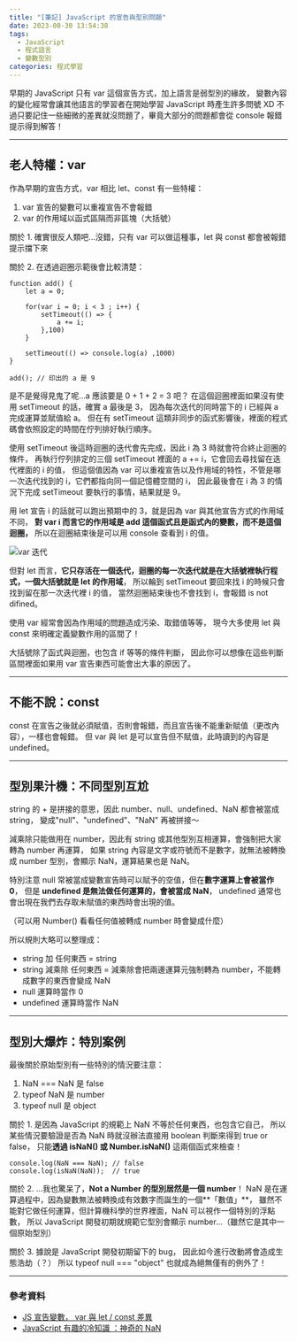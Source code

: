 ```yaml
---
title: "[筆記] JavaScript 的宣告與型別問題"
date: 2023-08-30 13:54:38
tags:
  - JavaScript
  - 程式語言
  - 變數型別
categories: 程式學習
---
```


早期的 JavaScript 只有 var 這個宣告方式，加上語言是弱型別的緣故，
變數內容的變化經常會讓其他語言的學習者在開始學習 JavaScript 時產生許多問號 XD
不過只要記住一些細微的差異就沒問題了，畢竟大部分的問題都會從 console 報錯提示得到解答！

<!-- more -->

---

## 老人特權：var

作為早期的宣告方式，var 相比 let、const 有一些特權：

1. var 宣告的變數可以重複宣告不會報錯
2. var 的作用域以函式區隔而非區塊（大括號）

關於 1. 確實很反人類吧...沒錯，只有 var 可以做這種事，let 與 const 都會被報錯提示擋下來

關於 2. 在透過迴圈示範後會比較清楚：

```JS
function add() {
    let a = 0;

    for(var i = 0; i < 3 ; i++) {
        setTimeout(() => {
            a += i;
        },100)
    }

    setTimeout(() => console.log(a) ,1000)
}

add(); // 印出的 a 是 9
```

是不是覺得見鬼了呢...a 應該要是 0 + 1 + 2 = 3 吧？
在這個迴圈裡面如果沒有使用 setTimeout 的話，確實 a 最後是 3，
因為每次迭代的同時當下的 i 已經與 a 完成運算並賦值給 a。
但在有 setTimeout 這類非同步的函式影響後，裡面的程式碼會依照設定的時間在佇列排好執行順序。

使用 setTimeout 後這時迴圈的迭代會先完成，因此 i 為 3 時就會符合終止迴圈的條件，
再執行佇列排定的三個 setTimeout 裡面的 a += i，它會回去尋找留在迭代裡面的 i 的值，
但這個值因為 var 可以重複宣告以及作用域的特性，不管是哪一次迭代找到的 i，它們都指向同一個記憶體空間的 i，
因此最後會在 i 為 3 的情況下完成 setTimeout 要執行的事情，結果就是 9。

用 let 宣告 i 的話就可以跑出預期中的 3，就是因為 var 與其他宣告方式的作用域不同，
**對 var i 而言它的作用域是 add 這個函式且是函式內的變數，而不是這個迴圈，**
所以在迴圈結束後是可以用 console 查看到 i 的值。

![var 迭代](https://drive.google.com/uc?export=view&id=1Tu1BBCpXOFDepha81CThqcx7IkPL6icH)

但對 let 而言，**它只存活在一個迭代，迴圈的每一次迭代就是在大括號裡執行程式，一個大括號就是 let 的作用域**，
所以輪到 setTimeout 要回來找 i 的時候只會找到留在那一次迭代裡 i 的值，
當然迴圈結束後也不會找到 i，會報錯 is not difined。

使用 var 經常會因為作用域的問題造成污染、取錯值等等，
現今大多使用 let 與 const 來明確定義變數作用的區間了！

大括號除了函式與迴圈，也包含 if 等等的條件判斷，
因此你可以想像在這些判斷區間裡面如果用 var 宣告東西可能會出大事的原因了。

---

## 不能不說：const

const 在宣告之後就必須賦值，否則會報錯，而且宣告後不能重新賦值（更改內容），一樣也會報錯。
但 var 與 let 是可以宣告但不賦值，此時讀到的內容是 undefined。

---

## 型別果汁機：不同型別互尬

string 的 + 是拼接的意思，因此 number、null、undefined、NaN 都會被當成 string，
變成"null"、"undefined"、"NaN" 再被拼接～

減乘除只能做用在 number，因此有 string 或其他型別互相運算，會強制把大家轉為 number 再運算，
如果 string 內容是文字或符號而不是數字，就無法被轉換成 number 型別，會顯示 NaN，運算結果也是 NaN。

特別注意 null 常被當成變數宣告時可以賦予的空值，但在**數字運算上會被當作 0**，
但是 **undefined 是無法做任何運算的，會被當成 NaN**，
undefined 通常也會出現在我們去存取未賦值的東西時會出現的值。

（可以用 Number() 看看任何值被轉成 number 時會變成什麼）

所以規則大略可以整理成：

- string 加 任何東西 = string
- string 減乘除 任何東西 = 減乘除會把兩邊運算元強制轉為 number，不能轉成數字的東西會變成 NaN
- null 運算時當作 0
- undefined 運算時當作 NaN

---

## 型別大爆炸：特別案例

最後關於原始型別有一些特別的情況要注意：

1. NaN === NaN 是 false
2. typeof NaN 是 number
3. typeof null 是 object

關於 1. 是因為 JavaScript 的規範上 NaN 不等於任何東西，也包含它自己，
所以某些情況要驗證是否為 NaN 時就沒辦法直接用 boolean 判斷來得到 true or false，
只能**透過 isNaN() 或 Number.isNaN()** 這兩個函式來檢查！

```JS
console.log(NaN === NaN); // false
console.log(isNaN(NaN));  // true
```

關於 2. ...我也驚呆了，**Not a Number 的型別居然是一個 number**！
NaN 是在運算過程中，因為變數無法被轉換成有效數字而誕生的一個**「數值」**，
雖然不能對它做任何運算，但計算機科學的世界裡面，NaN 可以視作一個特別的浮點數，
所以 JavaScript 開發初期就規範它型別會顯示 number...（雖然它是其中一個原始型別）

關於 3. 據說是 JavaScript 開發初期留下的 bug，
因此如今進行改動將會造成生態浩劫（？）
所以 typeof null === "object" 也就成為絕無僅有的例外了！

---

### 參考資料

- [JS 宣告變數， var 與 let / const 差異](https://www.programfarmer.com/articles/2020/javascript-var-let-const-for-loop)
- [JavaScript 有趣的冷知識 ：神奇的 NaN](https://medium.com/andy-blog/javascript-%E6%9C%89%E8%B6%A3%E7%9A%84%E5%86%B7%E7%9F%A5%E8%AD%98-%E4%B8%80-%E7%A5%9E%E5%A5%87%E7%9A%84-nan-eefe0fc5510f)
